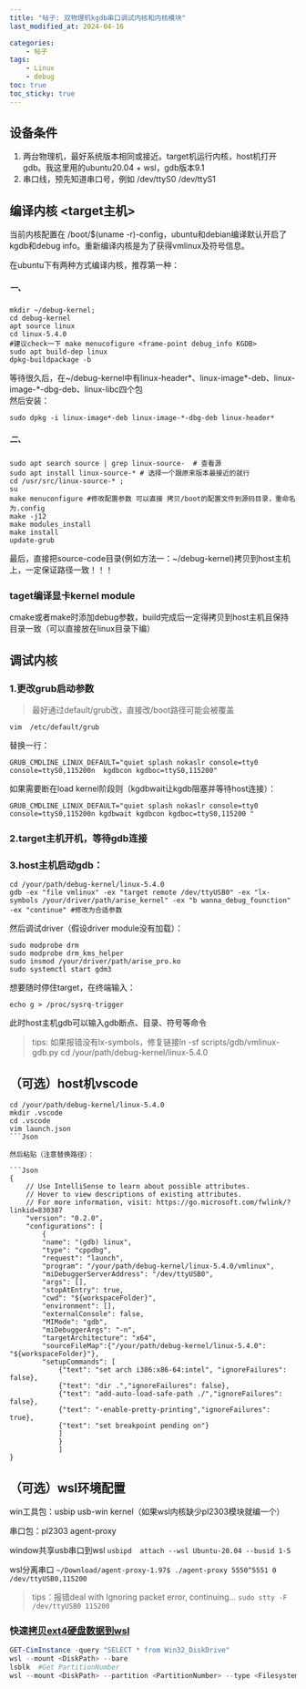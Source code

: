 ```yaml
---
title: "帖子: 双物理机kgdb串口调试内核和内核模块"
last_modified_at: 2024-04-16

categories:
    - 帖子
tags:
    - Linux
    - debug
toc: true
toc_sticky: true
---
```




## 设备条件

1. 两台物理机，最好系统版本相同或接近。target机运行内核，host机打开gdb。我这里用的ubuntu20.04 + wsl，gdb版本9.1
2. 串口线，预先知道串口号，例如 /dev/ttyS0 /dev/ttyS1

## 编译内核 <target主机>

当前内核配置在 /boot/$(uname -r)-config，ubuntu和debian编译默认开启了kgdb和debug info。重新编译内核是为了获得vmlinux及符号信息。
   
在ubuntu下有两种方式编译内核，推荐第一种：

##### 一、

```Shell
mkdir ~/debug-kernel;
cd debug-kernel
apt source linux
cd linux-5.4.0
#建议check一下 make menucofigure <frame-point debug_info KGDB>
sudo apt build-dep linux
dpkg-buildpackage -b
```

等待很久后，在~/debug-kernel中有linux-header*、linux-image*-deb、linux-image-*-dbg-deb、linux-libc四个包  
然后安装：

```Shell
sudo dpkg -i linux-image*-deb linux-image-*-dbg-deb linux-header*
```

##### 二、

```Shell
sudo apt search source | grep linux-source-  # 查看源
sudo apt install linux-source-* # 选择一个跟原来版本最接近的就行
cd /usr/src/linux-source-* ;
su
make menuconfigure #修改配置参数 可以直接 拷贝/boot的配置文件到源码目录，重命名为.config
make -j12
make modules_install
make install
update-grub
```

最后，直接把source-code目录(例如方法一：~/debug-kernel)拷贝到host主机上，一定保证路径一致！！！

### taget编译显卡kernel module

cmake或者make时添加debug参数，build完成后一定得拷贝到host主机且保持目录一致（可以直接放在linux目录下编）

## 调试内核

### 1.更改grub启动参数

> 最好通过default/grub改，直接改/boot路径可能会被覆盖

```Shell
vim  /etc/default/grub
```

替换一行：

```Shell
GRUB_CMDLINE_LINUX_DEFAULT="quiet splash nokaslr console=tty0 console=ttyS0,115200n  kgdbcon kgdboc=ttyS0,115200"
```

如果需要断在load kernel阶段则（kgdbwait让kgdb阻塞并等待host连接）：

```Shell
GRUB_CMDLINE_LINUX_DEFAULT="quiet splash nokaslr console=tty0 console=ttyS0,115200n kgdbwait kgdbcon kgdboc=ttyS0,115200 "
```

### 2.target主机开机，等待gdb连接

### 3.host主机启动gdb：

```Shell
cd /your/path/debug-kernel/linux-5.4.0
gdb -ex "file vmlinux" -ex "target remote /dev/ttyUSB0" -ex "lx-symbols /your/driver/path/arise_kernel" -ex "b wanna_debug_founction" -ex "continue" #修改为合适参数
```

然后调试driver（假设driver module没有加载）：

```Shell
sudo modprobe drm
sudo modprobe drm_kms_helper 
sudo insmod /your/driver/path/arise_pro.ko 
sudo systemctl start gdm3 
```

想要随时停住target，在终端输入：

```Shell
echo g > /proc/sysrq-trigger 
```

此时host主机gdb可以输入gdb断点、目录、符号等命令

> tips: 如果报错没有lx-symbols，修复链接ln -sf scripts/gdb/vmlinux-gdb.py
cd /your/path/debug-kernel/linux-5.4.0
## （可选）host机vscode

```Shell
cd /your/path/debug-kernel/linux-5.4.0
mkdir .vscode
cd .vscode
vim launch.json
```Json

然后粘贴（注意替换路径）：

```Json
{
    // Use IntelliSense to learn about possible attributes.
    // Hover to view descriptions of existing attributes.
    // For more information, visit: https://go.microsoft.com/fwlink/?linkid=830387
    "version": "0.2.0",
    "configurations": [
        {
        "name": "(gdb) linux",
        "type": "cppdbg",
        "request": "launch",
        "program": "/your/path/debug-kernel/linux-5.4.0/vmlinux",
        "miDebuggerServerAddress": "/dev/ttyUSB0",
        "args": [],
        "stopAtEntry": true,
        "cwd": "${workspaceFolder}",
        "environment": [],
        "externalConsole": false,
        "MIMode": "gdb",
        "miDebuggerArgs": "-n",
        "targetArchitecture": "x64",
        "sourceFileMap":{"/your/path/debug-kernel/linux-5.4.0": "${workspaceFolder}"},
        "setupCommands": [
            {"text": "set arch i386:x86-64:intel", "ignoreFailures": false},
            {"text": "dir .","ignoreFailures": false},
            {"text": "add-auto-load-safe-path ./","ignoreFailures": false},
            {"text": "-enable-pretty-printing","ignoreFailures": true},
            {"text": "set breakpoint pending on"}
            ]
            }
            ]
}
```

## （可选）wsl环境配置

win工具包：usbip usb-win kernel（如果wsl内核缺少pl2303模块就编一个）

串口包：pl2303 agent-proxy

window共享usb串口到wsl `usbipd  attach --wsl Ubuntu-20.04 --busid 1-5`

wsl分离串口 `~/Download/agent-proxy-1.97$ ./agent-proxy 5550^5551 0 /dev/ttyUSB0,115200`

> tips：报错deal with Ignoring packet error, continuing...
> `sudo stty -F /dev/ttyUSB0 115200`

### 快速[拷贝ext4硬盘数据到wsl](https://learn.microsoft.com/zh-cn/windows/wsl/wsl2-mount-disk)

```PowerShell
GET-CimInstance -query "SELECT * from Win32_DiskDrive"
wsl --mount <DiskPath> --bare
lsblk  #Get PartitionNumber
wsl --mount <DiskPath> --partition <PartitionNumber> --type <Filesystem>
```
